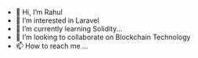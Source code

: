 - 👋 Hi, I’m Rahul
- 👀 I’m interested in Laravel 
- 🌱 I’m currently learning Solidity...
- 💞️ I’m looking to collaborate on Blockchain Technology
- 📫 How to reach me ...

<!---
rahultechn0/rahultechn0 is a ✨ special ✨ repository because its `README.md` (this file) appears on your GitHub profile.
You can click the Preview link to take a look at your changes.
--->
